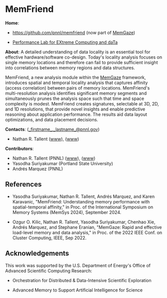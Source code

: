 <!-- -*-Mode: markdown;-*- -->
<!-- $Id: 6884b97142d1f9b06e7ea2711563ee19e4a6eb0e $ -->

MemFriend
=============================================================================

**Home**:
  - https://github.com/pnnl/memfriend (now part of [MemGaze](https://github.com/pnnl/memgaze))

  - [Performance Lab for EXtreme Computing and daTa](https://github.com/perflab-exact)


**About**: A detailed understanding of data locality is an essential
tool for effective hardware/software co-design. Today's locality
analysis focuses on single memory locations and therefore can fail to
provide sufficient insight into correlations between memory regions
and data structures.

MemFriend, a new analysis module within the
[MemGaze](https://github.com/pnnl/memgaze) framework, introduces
spatial and temporal locality analysis that captures affinity (access
correlation) between pairs of memory locations. MemFriend's
multi-resolution analysis identifies significant memory segments and
simultaneously prunes the analysis space such that time and space
complexity is modest. MemFriend creates signatures, selectable at 3D,
2D, and 1D resolutions, that provide novel insights and enable
predictive reasoning about application performance. The results aid
data layout optimizations, and data placement decisions.


**Contacts**: (_firstname_._lastname_@pnnl.gov)
  - Nathan R. Tallent ([www](https://hpc.pnnl.gov/people/tallent)), ([www](https://www.pnnl.gov/people/nathan-tallent))


**Contributors**:
  - Nathan R. Tallent (PNNL) ([www](https://hpc.pnnl.gov/people/tallent)), ([www](https://www.pnnl.gov/people/nathan-tallent))
  - Yasodha Suriyakumar (Portland State University)
  - Andrés Marquez (PNNL)


References
-----------------------------------------------------------------------------

* Yasodha Suriyakumar, Nathan R. Tallent, Andrés Marquez, and Karen Karavanic, "MemFriend: Understanding memory performance with spatial-temporal affinity," in Proc. of the International Symposium on Memory Systems (MemSys 2024), September 2024.

* Ozgur O. Kilic, Nathan R. Tallent, Yasodha Suriyakumar, Chenhao Xie, Andrés Marquez, and Stephane Eranian, "MemGaze: Rapid and effective load-level memory and data analysis," in Proc. of the 2022 IEEE Conf. on Cluster Computing, IEEE, Sep 2022.

Acknowledgements
-----------------------------------------------------------------------------

This work was supported by the U.S. Department of Energy's Office of
Advanced Scientific Computing Research:

- Orchestration for Distributed & Data-Intensive Scientific Exploration

- Advanced Memory to Support Artificial Intelligence for Science

